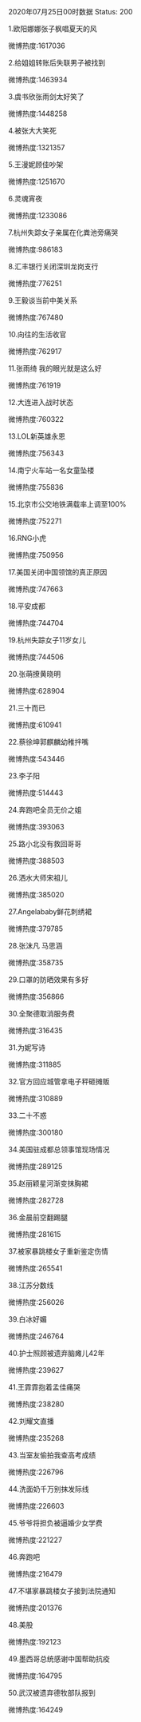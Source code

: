 2020年07月25日00时数据
Status: 200

1.欧阳娜娜张子枫唱夏天的风

微博热度:1617036

2.给姐姐转账后失联男子被找到

微博热度:1463934

3.虞书欣张雨剑太好笑了

微博热度:1448258

4.被张大大笑死

微博热度:1321357

5.王漫妮顾佳吵架

微博热度:1251670

6.灵魂宵夜

微博热度:1233086

7.杭州失踪女子亲属在化粪池旁痛哭

微博热度:986183

8.汇丰银行关闭深圳龙岗支行

微博热度:776251

9.王毅谈当前中美关系

微博热度:767480

10.向往的生活收官

微博热度:762917

11.张雨绮 我的眼光就是这么好

微博热度:761919

12.大连进入战时状态

微博热度:760322

13.LOL新英雄永恩

微博热度:756343

14.南宁火车站一名女童坠楼

微博热度:755836

15.北京市公交地铁满载率上调至100%

微博热度:752271

16.RNG小虎

微博热度:750956

17.美国关闭中国领馆的真正原因

微博热度:747663

18.平安成都

微博热度:744704

19.杭州失踪女子11岁女儿

微博热度:744506

20.张萌撩黄晓明

微博热度:628904

21.三十而已

微博热度:610941

22.蔡徐坤郭麒麟幼稚拌嘴

微博热度:543446

23.李子阳

微博热度:514443

24.奔跑吧全员无价之姐

微博热度:393063

25.路小北没有救回哥哥

微博热度:388503

26.洒水大师宋祖儿

微博热度:385020

27.Angelababy鲜花刺绣裙

微博热度:379785

28.张沫凡 马思涵

微博热度:358735

29.口罩的防晒效果有多好

微博热度:356866

30.全聚德取消服务费

微博热度:316435

31.为妮写诗

微博热度:311885

32.官方回应城管拿电子秤砸摊贩

微博热度:310889

33.二十不惑

微博热度:300180

34.美国驻成都总领事馆现场情况

微博热度:289125

35.赵丽颖星河渐变抹胸裙

微博热度:282728

36.金晨前空翻踢腿

微博热度:281615

37.被家暴跳楼女子重新鉴定伤情

微博热度:265541

38.江苏分数线

微博热度:256026

39.白冰好媚

微博热度:246764

40.护士照顾被遗弃脑瘫儿42年

微博热度:239627

41.王霏霏抱着孟佳痛哭

微博热度:238280

42.刘耀文直播

微博热度:235268

43.当室友偷拍我查高考成绩

微博热度:226796

44.洗面奶千万别抹发际线

微博热度:226603

45.爷爷将担负被逼婚少女学费

微博热度:221227

46.奔跑吧

微博热度:216479

47.不堪家暴跳楼女子接到法院通知

微博热度:201376

48.美股

微博热度:192123

49.墨西哥总统感谢中国帮助抗疫

微博热度:164795

50.武汉被遗弃德牧部队报到

微博热度:164249

